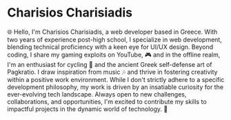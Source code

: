# Charisios Charisiadis

🌐 Hello, I'm Charisios Charisiadis, a web developer based in Greece. With two years of experience post-high school, I specialize in web development, blending technical proficiency with a keen eye for UI/UX design. Beyond coding, I share my gaming exploits on YouTube, 🎮 and in the offline realm, I'm an enthusiast for cycling 🚴 and the ancient Greek self-defense art of Pagkratio. I draw inspiration from music 🎶 and thrive in fostering creativity within a positive work environment. While I don't strictly adhere to a specific development philosophy, my work is driven by an insatiable curiosity for the ever-evolving tech landscape. Always open to new challenges, collaborations, and opportunities, I'm excited to contribute my skills to impactful projects in the dynamic world of technology. 🚀
